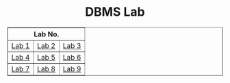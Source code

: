 <h1 align="center">DBMS Lab</h1>
<table align="center" border="1" width="100%">
    <thead width="100%">
        <th colspan=3>Lab No.</th>
    </thead>
    <tr width="100%">
        <td width="33%"><a href="Lab1.md">Lab 1</a></td>
        <td width="33%"><a href="Lab2.md">Lab 2</a></td>
        <td width="33%"><a href="Lab3.md">Lab 3</a></td>
    </tr>
    <tr width="100%">
        <td width="33%"><a href="">Lab 4</a></td>
        <td width="33%"><a href="">Lab 5</a></td>
        <td width="33%"><a href="">Lab 6</a></td>
    </tr>
    <tr width="100%">
        <td width="33%"><a href="">Lab 7</a></td>
        <td width="33%"><a href="">Lab 8</a></td>
        <td width="33%"><a href="">Lab 9</a></td>
    </tr>
</table>
